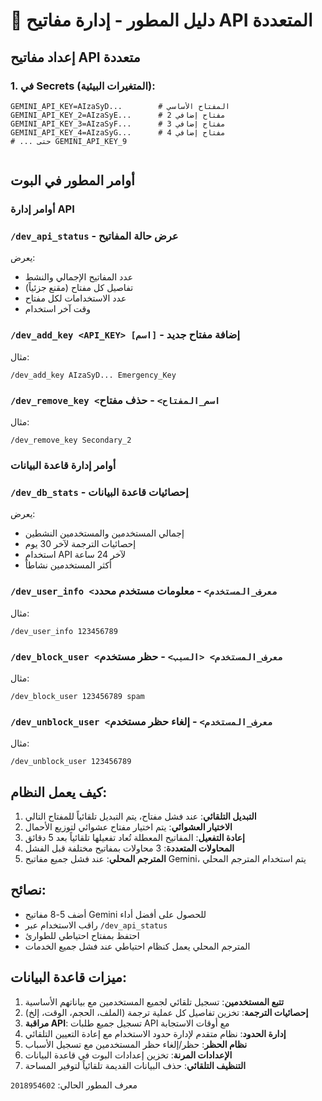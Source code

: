 
# 🔑 دليل المطور - إدارة مفاتيح API المتعددة

## إعداد مفاتيح API متعددة

### 1. في Secrets (المتغيرات البيئية):
```
GEMINI_API_KEY=AIzaSyD...        # المفتاح الأساسي
GEMINI_API_KEY_2=AIzaSyE...      # مفتاح إضافي 2  
GEMINI_API_KEY_3=AIzaSyF...      # مفتاح إضافي 3
GEMINI_API_KEY_4=AIzaSyG...      # مفتاح إضافي 4
# ... حتى GEMINI_API_KEY_9


```

## أوامر المطور في البوت

### أوامر إدارة API
### `/dev_api_status` - عرض حالة المفاتيح
يعرض:
- عدد المفاتيح الإجمالي والنشط
- تفاصيل كل مفتاح (مقنع جزئياً)
- عدد الاستخدامات لكل مفتاح
- وقت آخر استخدام

### `/dev_add_key <API_KEY> [اسم]` - إضافة مفتاح جديد
مثال:
```
/dev_add_key AIzaSyD... Emergency_Key
```

### `/dev_remove_key <اسم_المفتاح>` - حذف مفتاح
مثال:
```
/dev_remove_key Secondary_2
```

### أوامر إدارة قاعدة البيانات

### `/dev_db_stats` - إحصائيات قاعدة البيانات
يعرض:
- إجمالي المستخدمين والمستخدمين النشطين
- إحصائيات الترجمة لآخر 30 يوم
- استخدام API لآخر 24 ساعة
- أكثر المستخدمين نشاطاً

### `/dev_user_info <معرف_المستخدم>` - معلومات مستخدم محدد
مثال:
```
/dev_user_info 123456789
```

### `/dev_block_user <معرف_المستخدم> <السبب>` - حظر مستخدم
مثال:
```
/dev_block_user 123456789 spam
```

### `/dev_unblock_user <معرف_المستخدم>` - إلغاء حظر مستخدم
مثال:
```
/dev_unblock_user 123456789
```

## كيف يعمل النظام:

1. **التبديل التلقائي**: عند فشل مفتاح، يتم التبديل تلقائياً للمفتاح التالي
2. **الاختيار العشوائي**: يتم اختيار مفتاح عشوائي لتوزيع الأحمال
3. **إعادة التفعيل**: المفاتيح المعطلة تُعاد تفعيلها تلقائياً بعد 5 دقائق
4. **المحاولات المتعددة**: 3 محاولات بمفاتيح مختلفة قبل الفشل
5. **المترجم المحلي**: عند فشل جميع مفاتيح Gemini، يتم استخدام المترجم المحلي

## نصائح:

- أضف 5-8 مفاتيح Gemini للحصول على أفضل أداء
- راقب الاستخدام عبر `/dev_api_status`
- احتفظ بمفتاح احتياطي للطوارئ
- المترجم المحلي يعمل كنظام احتياطي عند فشل جميع الخدمات

## ميزات قاعدة البيانات:

1. **تتبع المستخدمين**: تسجيل تلقائي لجميع المستخدمين مع بياناتهم الأساسية
2. **إحصائيات الترجمة**: تخزين تفاصيل كل عملية ترجمة (الملف، الحجم، الوقت، إلخ)
3. **مراقبة API**: تسجيل جميع طلبات API مع أوقات الاستجابة
4. **إدارة الحدود**: نظام متقدم لإدارة حدود الاستخدام مع إعادة التعيين التلقائي
5. **نظام الحظر**: حظر/إلغاء حظر المستخدمين مع تسجيل الأسباب
6. **الإعدادات المرنة**: تخزين إعدادات البوت في قاعدة البيانات
7. **التنظيف التلقائي**: حذف البيانات القديمة تلقائياً لتوفير المساحة

معرف المطور الحالي: `2018954602`
